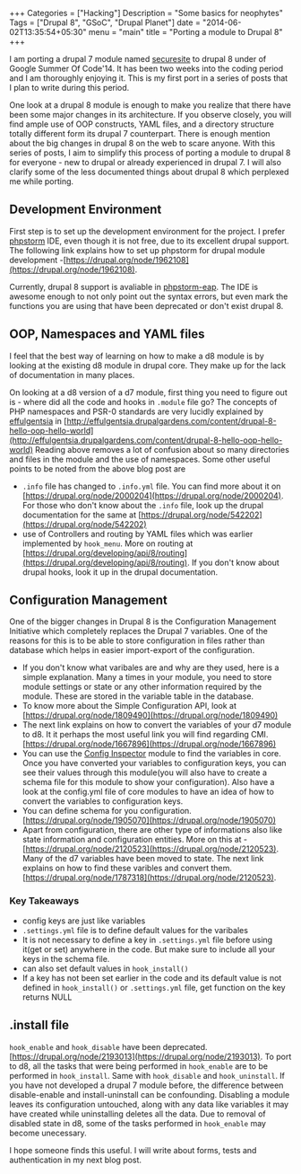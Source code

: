 +++
Categories = ["Hacking"]
Description = "Some basics for neophytes"
Tags = ["Drupal 8", "GSoC", "Drupal Planet"]
date = "2014-06-02T13:35:54+05:30"
menu = "main"
title = "Porting a module to Drupal 8"
+++

I am porting a drupal 7 module named [securesite](https://drupal.org/project/securesite) to drupal 8 under of Google Summer Of Code'14. It has  been two weeks into the coding period and I am thoroughly enjoying it. This is my first port in a series of posts that I plan to write during this period.

One look at a drupal 8 module is enough to make you realize that there have been some major changes in its architecture. If you observe closely, you will find ample use of OOP constructs, YAML files, and a directory structure totally different form its drupal 7 counterpart. There is enough mention about the big changes in drupal 8 on the web to scare anyone. With this series of posts, I aim to simplify this process of porting a module to drupal 8 for everyone - new to drupal or already experienced in drupal 7. I will also clarify some of the less documented things about drupal 8 which perplexed me while porting.

## Development Environment

First step is to set up the development environment for the project. I prefer [phpstorm](http://www.jetbrains.com/phpstorm/) IDE, even though it is not free, due to its excellent drupal support. The following link explains how to set up phpstorm for drupal module development -[https://drupal.org/node/1962108](https://drupal.org/node/1962108). 

Currently, drupal 8 support is avaliable in [phpstorm-eap](http://confluence.jetbrains.com/display/PhpStorm/PhpStorm+Early+Access+Program). The IDE is awesome enough to not only point out the syntax errors, but even mark the functions you are using that have been deprecated or don't exist drupal 8.

## OOP, Namespaces and YAML files
I feel that the best way of learning on how to make a d8 module is by looking at the existing d8 module in drupal core. They make up for the lack of documentation in many places.

On looking at a d8 version of a d7 module, first thing you need to figure out is - where did all the code and hooks in `.module` file go?
The concepts of PHP namespaces and PSR-0 standards are very lucidly explained by [effulgentsia](https://drupal.org/user/78040) in
[http://effulgentsia.drupalgardens.com/content/drupal-8-hello-oop-hello-world](http://effulgentsia.drupalgardens.com/content/drupal-8-hello-oop-hello-world)
Reading above removes a lot of confusion about so many directories and files in the module and the use of namespaces.
Some other useful points to be noted from the above blog post are

* `.info` file has changed to `.info.yml` file. You can find more about it on [https://drupal.org/node/2000204](https://drupal.org/node/2000204). For those who don't know about the `.info` file, look up the drupal documentation for the same at [https://drupal.org/node/542202](https://drupal.org/node/542202)
* use of Controllers and routing by YAML files which was earlier implemented by `hook_menu`. More on routing at [https://drupal.org/developing/api/8/routing](https://drupal.org/developing/api/8/routing). If you don't know about drupal hooks, look it up in the drupal documentation. 

## Configuration Management

One of the bigger changes in Drupal 8 is the Configuration Management Initiative which completely replaces the Drupal 7 variables. One of the reasons for this is to be able to store configuration in files rather than database which helps in easier import-export of the configuration.

* If you don't know what varibales are and why are they used, here is a simple explanation. Many a times in your module, you need to store module settings or state or any other information required by the module. These are stored in the variable table in the database.
* To know more about the Simple Configuration API, look at [https://drupal.org/node/1809490](https://drupal.org/node/1809490)
* The next link explains on how to convert the variables of your d7 module to d8. It it perhaps the most useful link you will find regarding CMI.  [https://drupal.org/node/1667896](https://drupal.org/node/1667896)
* You can use the [Config Inspector](https://drupal.org/project/config_inspector) module to find the variables in core. Once you have converted your variables to configuration keys, you can see their values through this module(you will also have to create a schema file for this module to show your configuration). Also have a look at the config.yml file of core modules to have an idea of how to convert the variables to configuration keys.
* You can define schema for you configuration. [https://drupal.org/node/1905070](https://drupal.org/node/1905070)
* Apart from configuration, there are other type of informations also like state information and configuration entities. More on this at - [https://drupal.org/node/2120523](https://drupal.org/node/2120523). Many of the d7 variables have been moved to state. The next link explains on how to find these varibles and convert them. [https://drupal.org/node/1787318](https://drupal.org/node/2120523).

### Key Takeaways 

* config keys are just like variables
* `.settings.yml` file is to define default values for the varibales
* It is not necessary to define a key in `.settings.yml` file before using it(get or set) anywhere in the code. But make sure to include all your keys in the schema file.
* can also set default values in `hook_install()`
* If a key has not been set earlier in the code and its default value is not defined in `hook_install()` or `.settings.yml` file, get function on the key returns NULL

## .install file

`hook_enable` and `hook_disable` have been deprecated. [https://drupal.org/node/2193013](https://drupal.org/node/2193013). To port to d8, all the tasks that were being performed in  `hook_enable` are to be performed in `hook_install`. Same with `hook_disable` and `hook_uninstall`. 
If you have not developed a drupal 7 module before, the difference between disable-enable and install-uninstall can be confounding. Disabling a module leaves its configuration untouched, along with any data like variables it may have created while uninstalling deletes all the data. Due to removal of disabled state in d8, some of the tasks performed in `hook_enable` may become unecessary.

I hope someone finds this useful. I will write about forms, tests and authentication in my next blog post.
